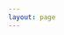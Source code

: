 ```yaml
---
layout: page
---
```


<script setup>
    import { withBase } from 'vitepress'
</script>

<eo-dash style="height:calc(100dvh - 64px)" :config="withBase('/configs/firstconfig.js')"/>